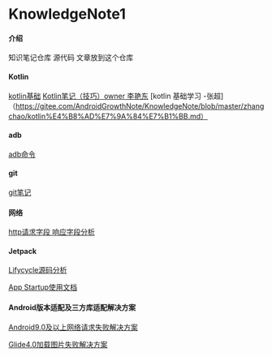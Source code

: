 # KnowledgeNote1

#### 介绍
知识笔记仓库 源代码 文章放到这个仓库

#### Kotlin
[kotlin基础](https://gitee.com/AndroidGrowthNote/KnowledgeNote/blob/master/note/kotlin/kotlin%E5%9F%BA%E7%A1%80.md)
[Kotlin笔记（技巧）owner 李艳东](https://gitee.com/AndroidGrowthNote/KnowledgeNote/blob/master/liyandong/kotlin.md)
[kotlin 基础学习 -张超]（https://gitee.com/AndroidGrowthNote/KnowledgeNote/blob/master/zhangchao/kotlin%E4%B8%AD%E7%9A%84%E7%B1%BB.md）
#### adb
[adb命令](https://gitee.com/AndroidGrowthNote/KnowledgeNote/blob/master/note/adb/adbnote.md)

#### git
[git笔记](https://gitee.com/AndroidGrowthNote/KnowledgeNote/blob/master/note/git/gitnote.md)

#### 网络
[http请求字段 响应字段分析](https://gitee.com/AndroidGrowthNote/KnowledgeNote/blob/master/note/http/httpRequestDescription.md)

#### Jetpack
[Lifycycle源码分析](https://gitee.com/AndroidGrowthNote/KnowledgeNote/blob/master/note/jetpack/lifecycleSourceCode.md)

[App Startup使用文档](https://gitee.com/AndroidGrowthNote/KnowledgeNote/blob/master/note/jetpack/AppStartup.md)

#### Android版本适配及三方库适配解决方案
[Android9.0及以上网络请求失败解决方案](https://gitee.com/AndroidGrowthNote/KnowledgeNote/blob/master/note/skills/Android9.0%E4%BB%A5%E4%B8%8A%E7%BD%91%E7%BB%9C%E8%AF%B7%E6%B1%82%E5%A4%B1%E8%B4%A5%E8%A7%A3%E5%86%B3%E6%96%B9%E6%A1%88.md)

[Glide4.0加载图片失败解决方案](https://gitee.com/AndroidGrowthNote/KnowledgeNote/blob/master/note/skills/Glide4.0%E5%8A%A0%E8%BD%BD%E5%9B%BE%E7%89%87%E8%A7%A3%E5%86%B3%E6%96%B9%E6%A1%88.md)
